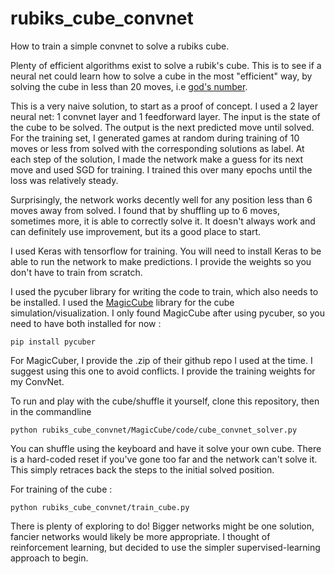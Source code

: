 # rubiks_cube_convnet

How to train a simple convnet to solve a rubiks cube.  

Plenty of efficient algorithms exist to solve a rubik's cube. This is to see if a neural net could learn how to solve a cube in the most "efficient" way, by solving the cube in less than 20 moves, i.e [god's number](http://www.cube20.org/).

This is a very naive solution, to start as a proof of concept. I used a 2 layer neural net: 1 convnet layer and 1 feedforward layer.  The input is the state of the cube to be solved. The output is the next predicted move until solved. For the training set, I generated games at random during training of 10 moves or less from solved with the corresponding solutions as label. At each step of the solution, I made the network make a guess for its next move and used SGD for training.  I trained this over many epochs until the loss was relatively steady.

Surprisingly, the network works decently well for any position less than 6 moves away from solved. I found that by shuffling up to 6 moves, sometimes more, it is able to correctly solve it. It doesn't always work and can definitely use improvement, but its a good place to start.

I used Keras with tensorflow for training. You will need to install Keras to be able to run the network to make predictions. I provide the weights so you don't have to train from scratch.

I used the pycuber library for writing the code to train, which also needs to be installed. I used the [MagicCube](https://github.com/davidwhogg/MagicCube) library for the cube simulation/visualization. I only found MagicCube after using pycuber, so you need to have both installed for now :

```
pip install pycuber 
```

For MagicCuber, I provide the .zip of their github repo I used at the time. I suggest using this one to avoid conflicts. I provide the training weights for my ConvNet. 

To run and play with the cube/shuffle it yourself, clone this repository, then in the commandline

```
python rubiks_cube_convnet/MagicCube/code/cube_convnet_solver.py
```
You can shuffle using the keyboard and have it solve your own cube. There is a hard-coded reset if you've gone too far and the network can't solve it. This simply retraces back the steps to the initial solved position.

For training of the cube :
 
```
python rubiks_cube_convnet/train_cube.py
```
There is plenty of exploring to do! Bigger networks might be one solution, fancier networks would likely be more appropriate. I thought of reinforcement learning, but decided to use the simpler supervised-learning approach to begin.
